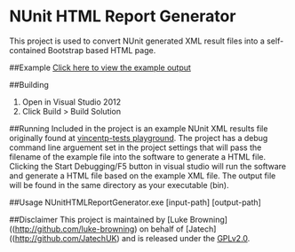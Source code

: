 NUnit HTML Report Generator
===========================

This project is used to convert NUnit generated XML result files into a self-contained Bootstrap based HTML page.

##Example
[Click here to view the example output](http://htmlpreview.github.io/?https://github.com/JatechUK/NUnit-HTML-Report-Generator/blob/master/ExampleResults.html)

##Building 
1. Open in Visual Studio 2012
2. Click Build > Build Solution

##Running
Included in the project is an example NUnit XML results file originally found at [vincentp-tests playground](https://github.com/vincentp-test/playground/blob/master/test-results.xml). The project has a debug command line arguement set in the project settings that will pass the filename of the example file into the software to generate a HTML file. Clicking the Start Debugging/F5 button in visual studio will run the software and generate a HTML file based on the example XML file. The output file will be found in the same directory as your executable (bin).

##Usage
NUnitHTMLReportGenerator.exe [input-path] [output-path]

##Disclaimer
This project is maintained by [Luke Browning]((http://github.com/luke-browning) on behalf of [Jatech]((http://github.com/JatechUK) and is released under the [GPLv2.0](https://raw.githubusercontent.com/JatechUK/NUnit-HTML-Report-Generator/master/LICENSE).
